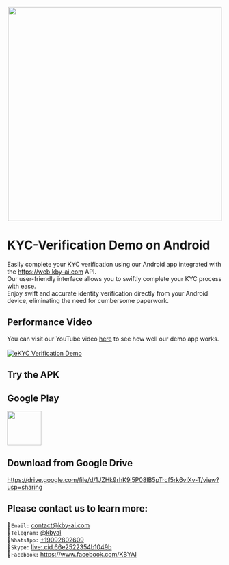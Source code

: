 <p align="center">
  <a href="https://play.google.com/store/apps/dev?id=7086930298279250852" target="_blank">
    <img alt="" src="https://github-production-user-asset-6210df.s3.amazonaws.com/125717930/246971879-8ce757c3-90dc-438d-807f-3f3d29ddc064.png" width=500/>
  </a>  
</p>

# KYC-Verification Demo on Android
Easily complete your KYC verification using our Android app integrated with the https://web.kby-ai.com API. <br/>
Our user-friendly interface allows you to swiftly complete your KYC process with ease.<br/>
Enjoy swift and accurate identity verification directly from your Android device, eliminating the need for cumbersome paperwork. <br/>

## Performance Video

You can visit our YouTube video [here](https://www.youtube.com/watch?v=_YMfLr8PdoQ) to see how well our demo app works.</br></br>
[![eKYC Verification Demo](https://img.youtube.com/vi/_YMfLr8PdoQ/0.jpg)](https://www.youtube.com/watch?v=_YMfLr8PdoQ)

## Try the APK

## Google Play

<a href="https://play.google.com/store/apps/details?id=com.kbyai.kyc" target="_blank">
  <img alt="" src="https://user-images.githubusercontent.com/125717930/230804673-17c99e7d-6a21-4a64-8b9e-a465142da148.png" height=80/>
</a>

## Download from Google Drive

https://drive.google.com/file/d/1JZHk9rhK9i5P08IB5pTrcf5rk6vlXv-T/view?usp=sharing

## Please contact us to learn more:
🧙`Email:` contact@kby-ai.com</br>
🧙`Telegram:` [@kbyai](https://t.me/kbyai)</br>
🧙`WhatsApp:` [+19092802609](https://wa.me/+19092802609)</br>
🧙`Skype:` [live:.cid.66e2522354b1049b](https://join.skype.com/invite/OffY2r1NUFev)</br>
🧙`Facebook:` https://www.facebook.com/KBYAI</br>
